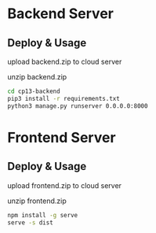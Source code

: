 # Backend Server

## Deploy & Usage

upload backend.zip to cloud server

unzip backend.zip

```bash
cd cp13-backend
pip3 install -r requirements.txt
python3 manage.py runserver 0.0.0.0:8000
```

# Frontend Server

## Deploy & Usage

upload frontend.zip to cloud server

unzip frontend.zip

```bash
npm install -g serve
serve -s dist
```

